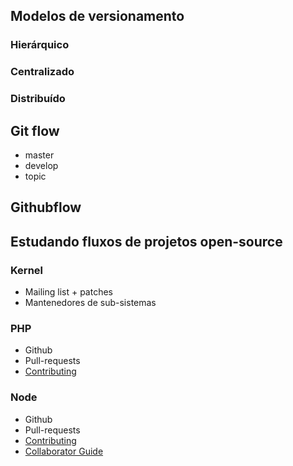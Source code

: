 Modelos de versionamento
-------------------

### Hierárquico

### Centralizado

### Distribuído


Git flow
--------

- master
- develop
- topic

Githubflow
----------

Estudando fluxos de projetos open-source
----------------------------------------


### Kernel

 - Mailing list + patches
 - Mantenedores de sub-sistemas

### PHP

 - Github
 - Pull-requests
 - [Contributing](https://github.com/php/php-src/blob/master/CONTRIBUTING.md)


### Node

 - Github
 - Pull-requests
 - [Contributing](https://github.com/nodejs/node/blob/master/CONTRIBUTING.md)
 - [Collaborator Guide](https://github.com/nodejs/node/blob/master/COLLABORATOR_GUIDE.md)
